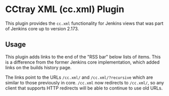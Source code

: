 # CCtray XML (cc.xml) Plugin

This plugin provides the `cc.xml` functionality for Jenkins views that was part of Jenkins core up to version 2.173.

## Usage

This plugin adds links to the end of the "RSS bar" below lists of items.
This is a difference from the former Jenkins core implementation, which added links on the builds history page.

The links point to the URLs `/cc.xml/` and `/cc.xml/?recursive` which are similar to those previously in core.
`/cc.xml` now redirects to `/cc.xml/`, so any client that supports HTTP redirects will be able to continue to use old URLs.

